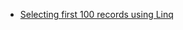 * [Selecting first 100 records using Linq](http://stackoverflow.com/questions/1296479/selecting-first-100-records-using-linq)
